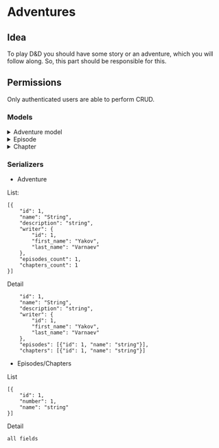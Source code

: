 # Adventures

## Idea

To play D&D you should have some story or an adventure, which you will follow along. 
So, this part should be responsible for this.

## Permissions
Only authenticated users are able to perform CRUD.

### Models
<details>
  <summary>Adventure model</summary>

  ## Advnture
  
  1. id
  2. name max len 255
  3. description max len 500
  4. writer (fk to user)
</details>

<details>
  <summary>Episode</summary>
  1. id
  2. adventure fk to Adventure
  3. episode №
  4. name
  5. description max len 500

  ordering by episode №
</details>

<details>
  <summary>Chapter</summary>
  1. id
  2. episode fk to Adventure
  3. chapter №
  4. name
  5. text
  ordering by chapter №
</details>

### Serializers

- Adventure

List:
```
[{
    "id": 1,
    "name": "String",
    "description": "string",
    "writer": {
        "id": 1,
        "first_name": "Yakov",
        "last_name": "Varnaev"
    },
    "episodes_count": 1,
    "chapters_count": 1
}]
```

Detail
```
    "id": 1,
    "name": "String",
    "description": "string",
    "writer": {
        "id": 1,
        "first_name": "Yakov",
        "last_name": "Varnaev"
    },
    "episodes": [{"id": 1, "name": "string"}],
    "chapters": [{"id": 1, "name": "string"}]
```

- Episodes/Chapters

List
```
[{
    "id": 1,
    "number": 1,
    "name": "string"
}]
```

Detail
```
all fields
```

